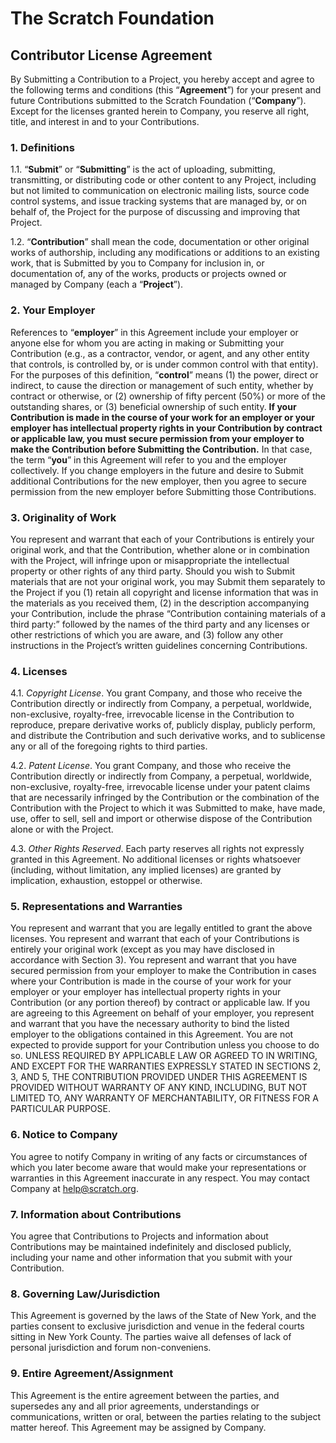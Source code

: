 # The Scratch Foundation

## Contributor License Agreement

By Submitting a Contribution to a Project, you hereby accept and agree to the following terms and conditions (this
“**Agreement**”) for your present and future Contributions submitted to the Scratch Foundation (“**Company**”). Except
for the licenses granted herein to Company, you reserve all right, title, and interest in and to your Contributions.

### 1. Definitions

1.1. “**Submit**” or “**Submitting**” is the act of uploading, submitting, transmitting, or distributing code or other
content to any Project, including but not limited to communication on electronic mailing lists, source code control
systems, and issue tracking systems that are managed by, or on behalf of, the Project for the purpose of discussing
and improving that Project.

1.2. “**Contribution**” shall mean the code, documentation or other original works of authorship, including any
modifications or additions to an existing work, that is Submitted by you to Company for inclusion in, or documentation
of, any of the works, products or projects owned or managed by Company (each a “**Project**”).

### 2. Your Employer

References to “**employer**” in this Agreement include your employer or anyone else for whom you are acting in making
or Submitting your Contribution (e.g., as a contractor, vendor, or agent, and any other entity that controls, is
controlled by, or is under common control with that entity). For the purposes of this definition, “**control**” means
(1) the power, direct or indirect, to cause the direction or management of such entity, whether by contract or
otherwise, or (2) ownership of fifty percent (50%) or more of the outstanding shares, or (3) beneficial ownership of
such entity. **If your Contribution is made in the course of your work for an employer or your employer has
intellectual property rights in your Contribution by contract or applicable law, you must secure permission from your
employer to make the Contribution before Submitting the Contribution.** In that case, the term “**you**” in this
Agreement will refer to you and the employer collectively. If you change employers in the future and desire to Submit
additional Contributions for the new employer, then you agree to secure permission from the new employer before
Submitting those Contributions.

### 3. Originality of Work

You represent and warrant that each of your Contributions is entirely your original work, and that the Contribution,
whether alone or in combination with the Project, will infringe upon or misappropriate the intellectual property or
other rights of any third party. Should you wish to Submit materials that are not your original work, you may Submit
them separately to the Project if you (1) retain all copyright and license information that was in the materials as
you received them, (2) in the description accompanying your Contribution, include the phrase “Contribution containing
materials of a third party:” followed by the names of the third party and any licenses or other restrictions of which
you are aware, and (3) follow any other instructions in the Project’s written guidelines concerning Contributions.

### 4. Licenses

4.1. *Copyright License*. You grant Company, and those who receive the Contribution directly or indirectly from
Company, a perpetual, worldwide, non-exclusive, royalty-free, irrevocable license in the Contribution to reproduce,
prepare derivative works of, publicly display, publicly perform, and distribute the Contribution and such derivative
works, and to sublicense any or all of the foregoing rights to third parties.

4.2. *Patent License*. You grant Company, and those who receive the Contribution directly or indirectly from Company,
a perpetual, worldwide, non-exclusive, royalty-free, irrevocable license under your patent claims that are necessarily
infringed by the Contribution or the combination of the Contribution with the Project to which it was Submitted to
make, have made, use, offer to sell, sell and import or otherwise dispose of the Contribution alone or with the
Project.

4.3. *Other Rights Reserved*. Each party reserves all rights not expressly granted in this Agreement. No additional
licenses or rights whatsoever (including, without limitation, any implied licenses) are granted by implication,
exhaustion, estoppel or otherwise.

### 5. Representations and Warranties

You represent and warrant that you are legally entitled to grant the above licenses. You represent and warrant that
each of your Contributions is entirely your original work (except as you may have disclosed in accordance with
Section 3). You represent and warrant that you have secured permission from your employer to make the Contribution in
cases where your Contribution is made in the course of your work for your employer or your employer has intellectual
property rights in your Contribution (or any portion thereof) by contract or applicable law. If you are agreeing to
this Agreement on behalf of your employer, you represent and warrant that you have the necessary authority to bind the
listed employer to the obligations contained in this Agreement. You are not expected to provide support for your
Contribution unless you choose to do so. UNLESS REQUIRED BY APPLICABLE LAW OR AGREED TO IN WRITING, AND EXCEPT FOR THE
WARRANTIES EXPRESSLY STATED IN SECTIONS 2, 3, AND 5, THE CONTRIBUTION PROVIDED UNDER THIS AGREEMENT IS PROVIDED
WITHOUT WARRANTY OF ANY KIND, INCLUDING, BUT NOT LIMITED TO, ANY WARRANTY OF MERCHANTABILITY, OR FITNESS FOR A
PARTICULAR PURPOSE.

### 6. Notice to Company

You agree to notify Company in writing of any facts or circumstances of which you later become aware that would make
your representations or warranties in this Agreement inaccurate in any respect. You may contact Company at
<help@scratch.org>.

### 7. Information about Contributions

You agree that Contributions to Projects and information about Contributions may be maintained indefinitely and
disclosed publicly, including your name and other information that you submit with your Contribution.

### 8. Governing Law/Jurisdiction

This Agreement is governed by the laws of the State of New York, and the parties consent to exclusive jurisdiction and
venue in the federal courts sitting in New York County. The parties waive all defenses of lack of personal
jurisdiction and forum non-conveniens.

### 9. Entire Agreement/Assignment

This Agreement is the entire agreement between the parties, and supersedes any and all prior agreements,
understandings or communications, written or oral, between the parties relating to the subject matter hereof. This
Agreement may be assigned by Company.
